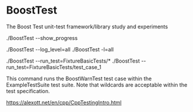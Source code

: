 # BoostTest
The Boost Test unit-test framework/library study and experiments


./BoostTest --show_progress


./BoostTest --log_level=all
./BoostTest -l=all


./BoostTest --run_test=FixtureBasicTests/*
./BoostTest --run_test=FixtureBasicTests/test_case_1

This command runs the BoostWarnTest test case within the ExampleTestSuite test suite. 
 Note that wildcards are acceptable within the test specification.




https://alexott.net/en/cpp/CppTestingIntro.html
